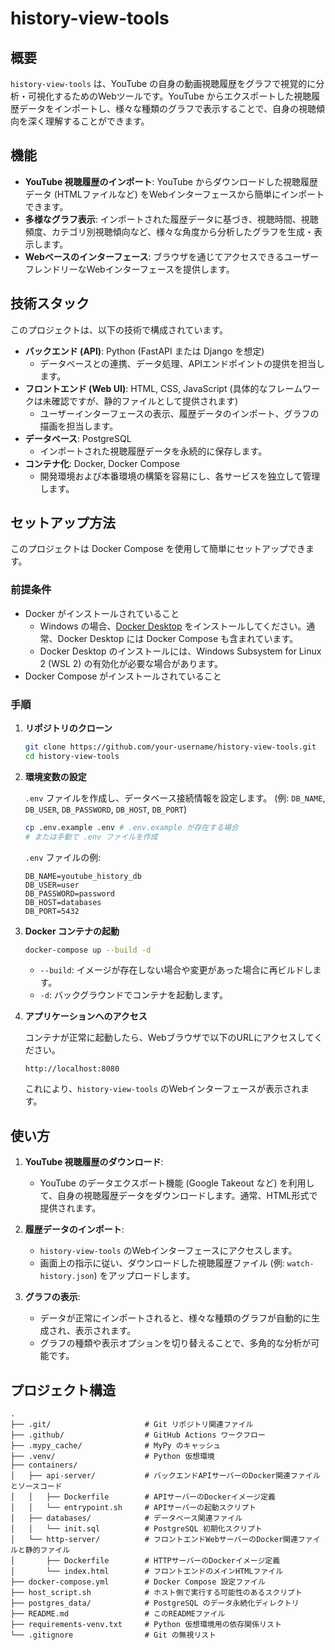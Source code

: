 # history-view-tools

## 概要

`history-view-tools` は、YouTube の自身の動画視聴履歴をグラフで視覚的に分析・可視化するためのWebツールです。YouTube からエクスポートした視聴履歴データをインポートし、様々な種類のグラフで表示することで、自身の視聴傾向を深く理解することができます。

## 機能

*   **YouTube 視聴履歴のインポート**: YouTube からダウンロードした視聴履歴データ (HTMLファイルなど) をWebインターフェースから簡単にインポートできます。
*   **多様なグラフ表示**: インポートされた履歴データに基づき、視聴時間、視聴頻度、カテゴリ別視聴傾向など、様々な角度から分析したグラフを生成・表示します。
*   **Webベースのインターフェース**: ブラウザを通じてアクセスできるユーザーフレンドリーなWebインターフェースを提供します。

## 技術スタック

このプロジェクトは、以下の技術で構成されています。

*   **バックエンド (API)**: Python (FastAPI または Django を想定)
    *   データベースとの連携、データ処理、APIエンドポイントの提供を担当します。
*   **フロントエンド (Web UI)**: HTML, CSS, JavaScript (具体的なフレームワークは未確認ですが、静的ファイルとして提供されます)
    *   ユーザーインターフェースの表示、履歴データのインポート、グラフの描画を担当します。
*   **データベース**: PostgreSQL
    *   インポートされた視聴履歴データを永続的に保存します。
*   **コンテナ化**: Docker, Docker Compose
    *   開発環境および本番環境の構築を容易にし、各サービスを独立して管理します。

## セットアップ方法

このプロジェクトは Docker Compose を使用して簡単にセットアップできます。

### 前提条件

*   Docker がインストールされていること
    *   Windows の場合、[Docker Desktop](https://www.docker.com/products/docker-desktop/) をインストールしてください。通常、Docker Desktop には Docker Compose も含まれています。
    *   Docker Desktop のインストールには、Windows Subsystem for Linux 2 (WSL 2) の有効化が必要な場合があります。
*   Docker Compose がインストールされていること

### 手順

1.  **リポジトリのクローン**

    ```bash
    git clone https://github.com/your-username/history-view-tools.git
    cd history-view-tools
    ```

2.  **環境変数の設定**

    `.env` ファイルを作成し、データベース接続情報を設定します。
    (例: `DB_NAME`, `DB_USER`, `DB_PASSWORD`, `DB_HOST`, `DB_PORT`)

    ```bash
    cp .env.example .env # .env.example が存在する場合
    # または手動で .env ファイルを作成
    ```

    `.env` ファイルの例:

    ```
    DB_NAME=youtube_history_db
    DB_USER=user
    DB_PASSWORD=password
    DB_HOST=databases
    DB_PORT=5432
    ```

3.  **Docker コンテナの起動**

    ```bash
    docker-compose up --build -d
    ```

    *   `--build`: イメージが存在しない場合や変更があった場合に再ビルドします。
    *   `-d`: バックグラウンドでコンテナを起動します。

4.  **アプリケーションへのアクセス**

    コンテナが正常に起動したら、Webブラウザで以下のURLにアクセスしてください。

    ```
    http://localhost:8080
    ```

    これにより、`history-view-tools` のWebインターフェースが表示されます。

## 使い方

1.  **YouTube 視聴履歴のダウンロード**:
    *   YouTube のデータエクスポート機能 (Google Takeout など) を利用して、自身の視聴履歴データをダウンロードします。通常、HTML形式で提供されます。

2.  **履歴データのインポート**:
    *   `history-view-tools` のWebインターフェースにアクセスします。
    *   画面上の指示に従い、ダウンロードした視聴履歴ファイル (例: `watch-history.json`) をアップロードします。

3.  **グラフの表示**:
    *   データが正常にインポートされると、様々な種類のグラフが自動的に生成され、表示されます。
    *   グラフの種類や表示オプションを切り替えることで、多角的な分析が可能です。

## プロジェクト構造

```
.
├── .git/                     # Git リポジトリ関連ファイル
├── .github/                  # GitHub Actions ワークフロー
├── .mypy_cache/              # MyPy のキャッシュ
├── .venv/                    # Python 仮想環境
├── containers/
│   ├── api-server/           # バックエンドAPIサーバーのDocker関連ファイルとソースコード
│   │   ├── Dockerfile        # APIサーバーのDockerイメージ定義
│   │   └── entrypoint.sh     # APIサーバーの起動スクリプト
│   ├── databases/            # データベース関連ファイル
│   │   └── init.sql          # PostgreSQL 初期化スクリプト
│   └── http-server/          # フロントエンドWebサーバーのDocker関連ファイルと静的ファイル
│       ├── Dockerfile        # HTTPサーバーのDockerイメージ定義
│       └── index.html        # フロントエンドのメインHTMLファイル
├── docker-compose.yml        # Docker Compose 設定ファイル
├── host_script.sh            # ホスト側で実行する可能性のあるスクリプト
├── postgres_data/            # PostgreSQL のデータ永続化ディレクトリ
├── README.md                 # このREADMEファイル
├── requirements-venv.txt     # Python 仮想環境用の依存関係リスト
└── .gitignore                # Git の無視リスト
```